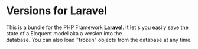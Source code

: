 Versions for Laravel
====================

This is a bundle for the PHP Framework [**Laravel**](http://www.laravel.com "_blank"). It let's you easily save the state of a Eloquent model aka a version into the  
database. You can also load "frozen" objects from the database at any time.